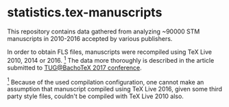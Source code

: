 # statistics.tex-manuscripts

This repository contains data gathered from analyzing ~90000 STM manuscripts in 2010-2016 accepted by various publishers.

In order to obtain FLS files, manuscripts were recompiled using TeX Live 2010, 2014 or 2016. <a href="#note1" id="note1ref"><sup>1</sup></a> The data more thoroughly is described in the article submitted to [TUG@BachoTeX 2017 conference](http://www.gust.org.pl/bachotex/2017-en).

<a id="note1" href="#note1ref"><sup>1</sup></a> Because of the used compilation configuration, one cannot make an assumption that manuscript compiled using TeX Live 2016, given some third party style files, couldn't be compiled with TeX Live 2010 also.
